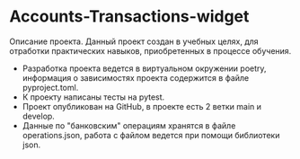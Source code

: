 # Accounts-Transactions-widget
Описание проекта.
Данный проект создан в учебных целях, для отработки практических навыков, приобретенных в процессе обучения.

* Разработка проекта ведется в виртуальном окружении poetry,
 информация о зависимостях проекта содержится в файле pyproject.toml.
* К проекту написаны тесты на pytest.
* Проект опубликован на GitHub, в проекте есть 2 ветки main и develop.
* Данные по "банковским" операциям хранятся в файле operations.json,
работа с файлом ведется при помощи библиотеки json.

